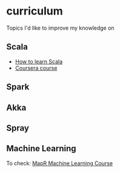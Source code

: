 # curriculum
Topics I'd like to improve my knowledge on

## Scala

* [How to learn Scala](http://blog.codacy.com/2015/07/03/how-to-learn-scala/#gs.tmDxJYo)
* [Coursera course](https://class.coursera.org/progfun-005)

## Spark


## Akka

## Spray

## Machine Learning

To check: [MapR Machine Learning Course](http://www.broadwayworld.com/bwwgeeks/article/MapR-Unveils-Free-Complete-Apache-Spark-Training-and-Developer-Certification-20160217)
